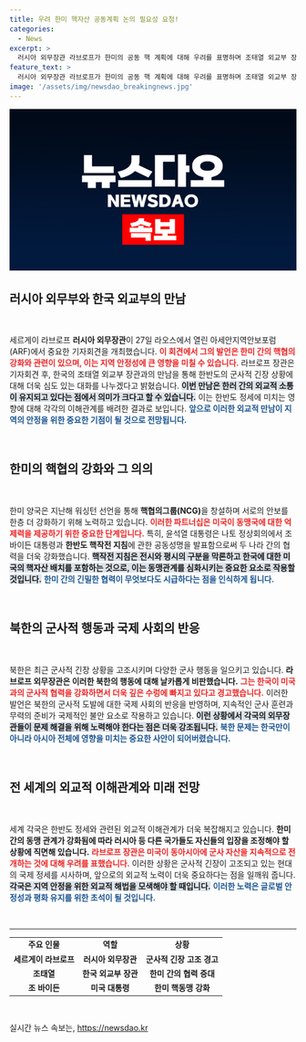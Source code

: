 ```yaml
---
title: 우려 한미 핵자산 공동계획 논의 필요성 요청!
categories:
  - News
excerpt: >
  러시아 외무장관 라브로프가 한미의 공동 핵 계획에 대해 우려를 표명하며 조태열 외교부 장관과 회동할 예정이다. 한미는 확장억제를 강화하며 핵작전 지침을 새롭게 발표, 한반도 긴장을 더욱 고조시키고 있다.
feature_text: >
  러시아 외무장관 라브로프가 한미의 공동 핵 계획에 대해 우려를 표명하며 조태열 외교부 장관과 회동할 예정이다. 한미는 확장억제를 강화하며 핵작전 지침을 새롭게 발표, 한반도 긴장을 더욱 고조시키고 있다.
image: '/assets/img/newsdao_breakingnews.jpg'
---
```


<p><img src="/assets/img/newsdao_breakingnews.jpg" alt="pcversion 속보" /></p>

<h2 data-ke-size="size26">러시아 외무부와 한국 외교부의 만남</h2>

<p data-ke-size="size16">&nbsp;</p>

<p>세르게이 라브로프 <b>러시아 외무장관</b>이 27일 라오스에서 열린 아세안지역안보포럼(ARF)에서 중요한 기자회견을 개최했습니다. <b><span style="color: #ee2323;">이 회견에서 그의 발언은 한미 간의 핵협의 강화와 관련이 있으며, 이는 지역 안정성에 큰 영향을 미칠 수 있습니다.</span></b> 라브로프 장관은 기자회견 후, 한국의 조태열 외교부 장관과의 만남을 통해 한반도의 군사적 긴장 상황에 대해 더욱 심도 있는 대화를 나누겠다고 밝혔습니다. <b><span style="background-color: #21538527;">이번 만남은 한러 간의 외교적 소통이 유지되고 있다는 점에서 의미가 크다고 할 수 있습니다.</span></b> 이는 한반도 정세에 미치는 영향에 대해 각각의 이해관계를 배려한 결과로 보입니다. <b><span style="color: #1a5490;">앞으로 이러한 외교적 만남이 지역의 안정을 위한 중요한 기점이 될 것으로 전망됩니다.</span></b></p>

<p data-ke-size="size16">&nbsp;</p>

<h2 data-ke-size="size26">한미의 핵협의 강화와 그 의의</h2>

<p data-ke-size="size16">&nbsp;</p>

<p>한미 양국은 지난해 워싱턴 선언을 통해 <b>핵협의그룹(NCG)</b>을 창설하며 서로의 안보를 한층 더 강화하기 위해 노력하고 있습니다. <b><span style="color: #ee2323;">이러한 파트너십은 미국이 동맹국에 대한 억제력을 제공하기 위한 중요한 단계입니다.</span></b> 특히, 윤석열 대통령은 나토 정상회의에서 조 바이든 대통령과 <b>한반도 핵작전 지침</b>에 관한 공동성명을 발표함으로써 두 나라 간의 협력을 더욱 강화했습니다. <b><span style="background-color: #21538527;">핵작전 지침은 전시와 평시의 구분을 막론하고 한국에 대한 미국의 핵자산 배치를 포함하는 것으로, 이는 동맹관계를 심화시키는 중요한 요소로 작용할 것입니다.</span></b> <b><span style="color: #1a5490;">한미 간의 긴밀한 협력이 무엇보다도 시급하다는 점을 인식하게 됩니다.</span></b></p>

<p data-ke-size="size16">&nbsp;</p>

<h2 data-ke-size="size26">북한의 군사적 행동과 국제 사회의 반응</h2>

<p data-ke-size="size16">&nbsp;</p>

<p>북한은 최근 군사적 긴장 상황을 고조시키며 다양한 군사 행동을 일으키고 있습니다. <b>라브로프 외무장관은 이러한 북한의 행동에 대해 날카롭게 비판했습니다.</b> <b><span style="color: #ee2323;">그는 한국이 미국과의 군사적 협력을 강화하면서 더욱 깊은 수렁에 빠지고 있다고 경고했습니다.</span></b> 이러한 발언은 북한의 군사적 도발에 대한 국제 사회의 반응을 반영하며, 지속적인 군사 훈련과 무력의 준비가 국제적인 불안 요소로 작용하고 있습니다. <b><span style="background-color: #21538527;">이런 상황에서 각국의 외무장관들이 문제 해결을 위해 노력해야 한다는 점은 더욱 강조됩니다.</span></b> <b><span style="color: #1a5490;">북한 문제는 한국만이 아니라 아시아 전체에 영향을 미치는 중요한 사안이 되어버렸습니다.</span></b></p>

<p data-ke-size="size16">&nbsp;</p>

<h2 data-ke-size="size26">전 세계의 외교적 이해관계와 미래 전망</h2>

<p data-ke-size="size16">&nbsp;</p>

<p>세계 각국은 한반도 정세와 관련된 외교적 이해관계가 더욱 복잡해지고 있습니다. <b>한미 간의 동맹 관계가 강화됨에 따라 러시아 등 다른 국가들도 자신들의 입장을 조정해야 할 상황에 직면해 있습니다.</b> <b><span style="color: #ee2323;">라브로프 장관은 미국이 동아시아에 군사 자산을 지속적으로 전개하는 것에 대해 우려를 표했습니다.</span></b> 이러한 상황은 군사적 긴장이 고조되고 있는 현대의 국제 정세를 시사하며, 앞으로의 외교적 노력이 더욱 중요하다는 점을 일깨워 줍니다. <b><span style="background-color: #21538527;">각국은 지역 안정을 위한 외교적 해법을 모색해야 할 때입니다.</span></b> <b><span style="color: #1a5490;">이러한 노력은 글로벌 안정성과 평화 유지를 위한 초석이 될 것입니다.</span></b></p>

<p data-ke-size="size16">&nbsp;</p>

<hr />

<table style="width: 100%; border-collapse: collapse;">
<tr>
<td style="text-align: center; height: 17px;"><b>주요 인물</b></td>
<td style="text-align: center; height: 17px;"><b>역할</b></td>
<td style="text-align: center; height: 17px;"><b>상황</b></td>
</tr>
<tr>
<td style="text-align: center; height: 17px;"><b>세르게이 라브로프</b></td>
<td style="text-align: center; height: 17px;"><b>러시아 외무장관</b></td>
<td style="text-align: center; height: 17px;"><b>군사적 긴장 고조 경고</b></td>
</tr>
<tr>
<td style="text-align: center; height: 17px;"><b>조태열</b></td>
<td style="text-align: center; height: 17px;"><b>한국 외교부 장관</b></td>
<td style="text-align: center; height: 17px;"><b>한미 간의 협력 증대</b></td>
</tr>
<tr>
<td style="text-align: center; height: 17px;"><b>조 바이든</b></td>
<td style="text-align: center; height: 17px;"><b>미국 대통령</b></td>
<td style="text-align: center; height: 17px;"><b>한미 핵동맹 강화</b></td>
</tr>
</table>

<p data-ke-size="size16">&nbsp;</p>
실시간 뉴스 속보는, <a href="https://newsdao.kr" rel="dofollow">https://newsdao.kr</a>


